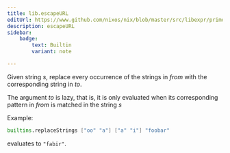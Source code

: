 ```yaml
---
title: lib.escapeURL
editUrl: https://www.github.com/nixos/nix/blob/master/src/libexpr/primops.cc
description: escapeURL
sidebar:
    badge: 
        text: Builtin
        variant: note

---
```


Given string *s*, replace every occurrence of the strings in *from*
with the corresponding string in *to*.

The argument *to* is lazy, that is, it is only evaluated when its corresponding pattern in *from* is matched in the string *s*

Example:

```nix
builtins.replaceStrings ["oo" "a"] ["a" "i"] "foobar"
```

evaluates to `"fabir"`.
